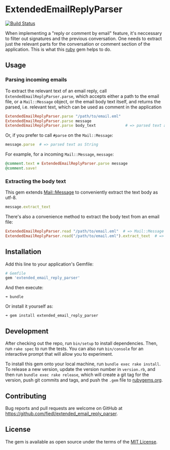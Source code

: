 # ExtendedEmailReplyParser

[![Build Status](https://travis-ci.org/fiedl/extended_email_reply_parser.svg?branch=master)](https://travis-ci.org/fiedl/extended_email_reply_parser)

When implementing a "reply or comment by email" feature, it's neccessary to filter out signatures and the previous conversation. One needs to extract just the relevant parts for the conversation or comment section of the application. This is what this [ruby](https://www.ruby-lang.org) gem helps to do.

## Usage

### Parsing incoming emails

To extract the relevant text of an email reply, call `ExtendedEmailReplyParser.parse`, which accepts either a path to the email file, or a `Mail::Message` object, or the email body text itself, and returns the parsed, i.e. relevant text, which can be used as comment in the application

```ruby
ExtendedEmailReplyParser.parse "/path/to/email.eml"
ExtendedEmailReplyParser.parse message
ExtendedEmailReplyParser.parse body_text             # => parsed text as String
```

Or, if you prefer to call `#parse` on the `Mail::Message`:

```ruby
message.parse  # => parsed text as String
```

For example, for a incoming `Mail::Message`, `message`:

```ruby
@comment.text = ExtendedEmailReplyParser.parse message
@comment.save!
```

### Extracting the body text

This gem extends [Mail::Message](https://github.com/mikel/mail/blob/master/lib/mail/message.rb) to  conveniently extract the text body as utf-8.

```ruby
message.extract_text
```

There's also a convenience method to extract the body text from an email file:

```ruby
ExtendedEmailReplyParser.read "/path/to/email.eml"  # => Mail::Message
ExtendedEmailReplyParser.read("/path/to/email.eml").extract_text  # => String
```

## Installation

Add this line to your application's Gemfile:

```ruby
# Gemfile
gem 'extended_email_reply_parser'
```

And then execute:

    ➜ bundle

Or install it yourself as:

    ➜ gem install extended_email_reply_parser

## Development

After checking out the repo, run `bin/setup` to install dependencies. Then, run `rake spec` to run the tests. You can also run `bin/console` for an interactive prompt that will allow you to experiment.

To install this gem onto your local machine, run `bundle exec rake install`. To release a new version, update the version number in `version.rb`, and then run `bundle exec rake release`, which will create a git tag for the version, push git commits and tags, and push the `.gem` file to [rubygems.org](https://rubygems.org).

## Contributing

Bug reports and pull requests are welcome on GitHub at https://github.com/fiedl/extended_email_reply_parser.


## License

The gem is available as open source under the terms of the [MIT License](MIT-LICENSE).

